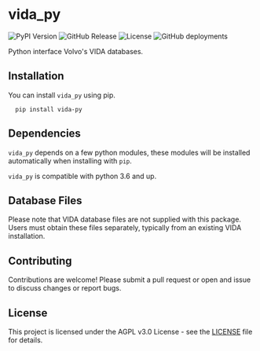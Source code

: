 # vida_py

![PyPI Version](https://img.shields.io/pypi/v/vida_py?logo=python&logoColor=white)
![GitHub Release](https://img.shields.io/github/v/release/kForth/vida_py?logo=github&logoColor=white)
![License](https://img.shields.io/github/license/kForth/vida_py)
![GitHub deployments](https://img.shields.io/github/deployments/kForth/vida_py/pypi)

Python interface Volvo's VIDA databases.

## Installation

You can install `vida_py` using pip.

```
  pip install vida-py
```

## Dependencies

`vida_py` depends on a few python modules, these modules will be installed automatically when installing with `pip`.

`vida_py` is compatible with python 3.6 and up.

## Database Files

Please note that VIDA database files are not supplied with this package. Users must obtain these files separately, typically from an existing VIDA installation.

## Contributing

Contributions are welcome! Please submit a pull request or open and issue to discuss changes or report bugs.

## License

This project is licensed under the AGPL v3.0 License - see the [LICENSE](LICENSE) file for details.
